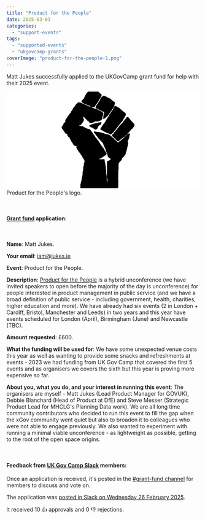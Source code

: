 ```yaml
---
title: "Product for the People"
date: 2025-03-03
categories:
  - "support-events"
tags:
  - "supported-events"
  - "ukgovcamp-grants"
coverImage: "product-for-the-people-1.png"
---
```


Matt Jukes successfully applied to the UKGovCamp grant fund for help with their 2025 event.

[![Product for the People's logo, which is a raised, clunched fist.](images/product-for-the-people-1-1000x500.png)](https://www.ukgovcamp.com/wp-content/uploads/2025/03/product-for-the-people-1.png) Product for the People's logo.

 

#### [Grant fund](https://www.ukgovcamp.com/grants/) application:

 

**Name**: Matt Jukes.

**Your email**: [iam@jukes.ie](mailto:iam@jukes.ie)

**Event**: Product for the People.

**Description**: [Product for the People](https://productforthepeople.xyz/) is a hybrid unconference (we have invited speakers to open before the majority of the day is unconference) for people interested in product management in public service (and we have a broad definition of public service - including government, health, charities, higher education and more). We have already had six events (2 in London + Cardiff, Bristol, Manchester and Leeds) in two years and this year have events scheduled for London (April), Birmingham (June) and Newcastle (TBC).

**Amount requested**: £600.

**What the funding will be used for**: We have some unexpected venue costs this year as well as wanting to provide some snacks and refreshments at events - 2023 we had funding from UK Gov Camp that covered the first 5 events and as organisers we covers the sixth but this year is proving more expensive so far.

**About you, what you do, and your interest in running this event**: The organisers are myself - Matt Jukes (Lead Product Manager for GOVUK), Debbie Blanchard (Head of Product at DfE) and Steve Messer (Strategic Product Lead for MHCLG's Planning Data work). We are all long time community contributors who decided to run this event to fill the gap when the xGov community went quiet but also to broaden it to colleagues who were not able to engage previously. We also wanted to experiment with running a minimal viable unconference - as lightweight as possible, getting to the root of the open space origins.

 

#### Feedback from [UK Gov Camp Slack](https://join.slack.com/t/ukgovcamp/shared_invite/zt-30z3ah4o2-QFW9vHJ69w94ywglIYPXZw) members:

Once an application is received, it's posted in the [#grant-fund channel](https://ukgovcamp.slack.com/archives/C087MH5D84X) for members to discuss and vote on.

The application was [posted in Slack on Wednesday 26 February 2025](https://ukgovcamp.slack.com/archives/C087MH5D84X/p1740608657042299).

It received 10 👍 approvals and 0 👎 rejections.
